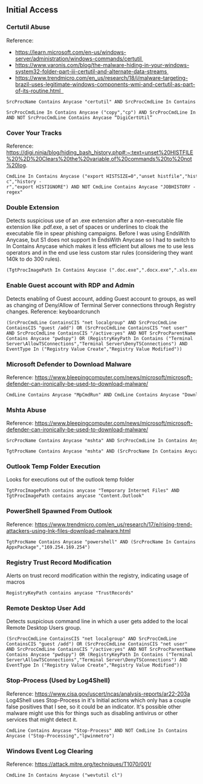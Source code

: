 ## Initial Access

### Certutil Abuse

Reference: 
- https://learn.microsoft.com/en-us/windows-server/administration/windows-commands/certutil 
- https://www.varonis.com/blog/the-malware-hiding-in-your-windows-system32-folder-part-iii-certutil-and-alternate-data-streams 
-  https://www.trendmicro.com/en_us/research/18/j/malware-targeting-brazil-uses-legitimate-windows-components-wmi-and-certutil-as-part-of-its-routine.html  

```
SrcProcName Contains Anycase "certutil" AND SrcProcCmdLine In Contains Anycase ("urlcache","encode","decode","decodehex")
```

```
SrcProcCmdLine In Contains Anycase ("copy","cp") AND SrcProcCmdLine In Contains Anycase ("certutil") AND NOT SrcProcCmdLine Contains Anycase “DigiCertUtil”
```

### Cover Your Tracks

Reference: https://digi.ninja/blog/hiding_bash_history.php#:~:text=unset%20HISTFILE%20%2D%20Clears%20the%20variable,of%20commands%20to%20not%20log.

```
CmdLine In Contains Anycase ("export HISTSIZE=0","unset histfile","history -c","history -r","export HISTIGNORE") AND NOT CmdLine Contains Anycase "JOBHISTORY -regex"
```

### Double Extension

Detects suspicious use of an .exe extension after a non-executable file extension like .pdf.exe, a set of spaces or underlines to cloak the executable file in spear phishing campaigns. Before I was using EndsWith Anycase, but S1 does not support In EndsWith Anycase so I had to switch to In Contains Anycase which makes it less efficient but allows me to use less operators and in the end use less custom star rules (considering they want 140k to do 300 rules).

```
(TgtProcImagePath In Contains Anycase (".doc.exe",".docx.exe",".xls.exe",".xlsx.exe",".ppt.exe",".pptx.exe",".rtf.exe",".pdf.exe",".txt.exe","      .exe","______.exe"))
```

### Enable Guest account with RDP and Admin

Detects enabling of Guest account, adding Guest account to groups, as well as changing of Deny/Allow of Terminal Server connections through Registry changes.
Reference: keyboardcrunch

```
(SrcProcCmdLine ContainsCIS "net localgroup" AND SrcProcCmdLine ContainsCIS "guest /add") OR (SrcProcCmdLine ContainsCIS "net user" AND SrcProcCmdLine ContainsCIS "/active:yes" AND NOT SrcProcParentName Contains Anycase "pwdspy") OR (RegistryKeyPath In Contains ("Terminal Server\AllowTSConnections","Terminal Server\DenyTSConnections") AND EventType In ("Registry Value Create","Registry Value Modified"))
```

### Microsoft Defender to Download Malware

Reference: https://www.bleepingcomputer.com/news/microsoft/microsoft-defender-can-ironically-be-used-to-download-malware/

```
CmdLine Contains Anycase "MpCmdRun" AND CmdLine Contains Anycase "DownloadFile"
```

### Mshta Abuse

Reference: https://www.bleepingcomputer.com/news/microsoft/microsoft-defender-can-ironically-be-used-to-download-malware/

```
SrcProcName Contains Anycase "mshta" AND SrcProcCmdLine In Contains Anycase (".hta",".vbs",".js")
```

```
TgtProcName Contains Anycase "mshta" AND (SrcProcName In Contains Anycase ("word","excel","powerpoint") OR SrcProcParentName In Contains Anycase ("word","excel","powerpoint"))
```

### Outlook Temp Folder Execution

Looks for executions out of the outlook temp folder

```
TgtProcImagePath contains anycase "Temporary Internet Files" AND TgtProcImagePath contains anycase "Content.Outlook"
```

### PowerShell Spawned From Outlook

Reference: https://www.trendmicro.com/en_us/research/17/e/rising-trend-attackers-using-lnk-files-download-malware.html 


```
TgtProcName Contains Anycase "powershell" AND (SrcProcName In Contains Anycase ("word","excel","powerpoint") OR SrcProcParentName In Contains Anycase ("word","excel","powerpoint")) AND NOT TgtProcCmdLine In Contains Anycase ("NoProfile","ConfigMgrClientHealth.ps1","GetAdobeEntitlement","PSVersionTable","Get-AppxPackage","169.254.169.254")
```

### Registry Trust Record Modification

Alerts on trust record modification within the registry, indicating usage of macros

```
RegistryKeyPath contains anycase "TrustRecords"
```

### Remote Desktop User Add

Detects suspicious command line in which a user gets added to the local Remote Desktop Users group.

```
(SrcProcCmdLine ContainsCIS "net localgroup" AND SrcProcCmdLine ContainsCIS "guest /add") OR (SrcProcCmdLine ContainsCIS "net user" AND SrcProcCmdLine ContainsCIS "/active:yes" AND NOT SrcProcParentName Contains Anycase "pwdspy") OR (RegistryKeyPath In Contains ("Terminal Server\AllowTSConnections","Terminal Server\DenyTSConnections") AND EventType In ("Registry Value Create","Registry Value Modified"))
```

### Stop-Process (Used by Log4Shell)

Reference: https://www.cisa.gov/uscert/ncas/analysis-reports/ar22-203a
Log4Shell uses Stop-Process in it's Initial actions which only has a couple false positives that I see, so it could be an indicator. It's possible other malware might use this for things such as disabling antivirus or other services that might detect it.


```
CmdLine Contains Anycase "Stop-Process" AND NOT CmdLine In Contains Anycase ("Stop-Processing","lpwinmetro")
```

### Windows Event Log Clearing

Reference: https://attack.mitre.org/techniques/T1070/001/

```
CmdLine In Contains Anycase ("wevtutil cl")
```
